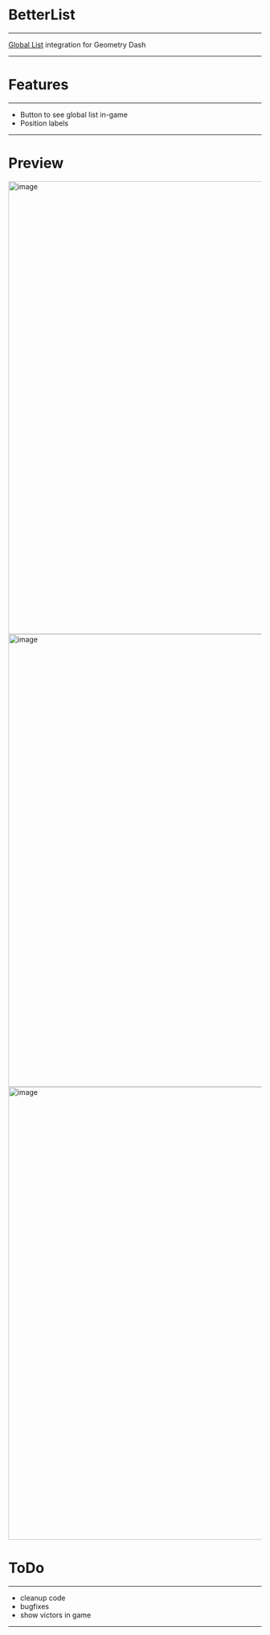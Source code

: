 # BetterList
---

[Global List](https://demonlist.org/) integration for Geometry Dash

---
# Features

---

- Button to see global list in-game
- Position labels

---
# Preview
<img width="1600" height="900" alt="image" src="https://github.com/user-attachments/assets/c458eecb-4a43-4db0-ad83-c1230b220f5c" />
<img width="1600" height="900" alt="image" src="https://github.com/user-attachments/assets/f951488a-12da-4465-8e3b-f2ab3c6a050f" />
<img width="1600" height="900" alt="image" src="https://github.com/user-attachments/assets/c6c3f08c-d08a-4657-b224-d0b714dce868" />



# ToDo
---

- cleanup code
- bugfixes
- show victors in game

---
